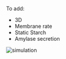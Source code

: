 To add:
* 3D
* Membrane rate
* Static Starch
* Amylase secretion

![simulation](https://user-images.githubusercontent.com/66411147/180283225-8cccf2c5-878c-4bde-8182-09c03aa20f34.gif)
